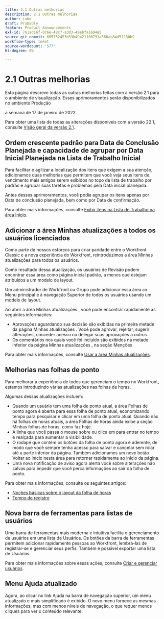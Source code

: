 ```yaml
---
title: 2.1 Outras melhorias
description: 2.1 Outras melhorias
author: Luke
draft: Probably
feature: Product Announcements
exl-id: 761ad16f-0c6e-48c7-a3d3-49ebfa1694e5
source-git-commit: 665732453b33b49421108791a560ab84d51280b9
workflow-type: tm+mt
source-wordcount: '577'
ht-degree: 0%

---
```


# 2.1 Outras melhorias

Esta página descreve todas as outras melhorias feitas com a versão 2.1 para o ambiente de visualização. Esses aprimoramentos serão disponibilizados no ambiente Produção

<!--
<MadCap:conditionalText data-mc-conditions="QuicksilverOrClassic.Draft mode">
in January 2022
</MadCap:conditionalText>
-->

a semana de 17 de janeiro de 2022.

Para obter uma lista de todas as alterações disponíveis com a versão 22.1, consulte [Visão geral da versão 2.1](../../../product-announcements/product-releases/22.1-release-activity/22-1-release-overview.md).

## Ordem crescente padrão para Data de Conclusão Planejada e capacidade de agrupar por Data Inicial Planejada na Lista de Trabalho Inicial

Para facilitar e agilizar a localização dos itens que exigem a sua atenção, adicionamos duas melhorias que permitem que você veja seus itens de vencimento mais antigos serem exibidos no topo da lista de trabalho por padrão e agrupar suas tarefas e problemas pela Data inicial planejada.

Antes desses aprimoramentos, você podia agrupar os itens apenas por Data de conclusão planejada, bem como por Data de confirmação.

Para obter mais informações, consulte [Exibir itens na Lista de Trabalho na área Início](../../../workfront-basics/using-home/using-the-home-area/display-items-in-home-work-list.md).

## Adicionar a área Minhas atualizações a todos os usuários licenciados

Como parte de nossos esforços para criar paridade entre o Workfront Classic e a nova experiência do Workfront, reintroduzimos a área Minhas atualizações para todos os usuários.

Como resultado dessa atualização, os usuários de Revisão podem encontrar essa área como página inicial padrão, a menos que estejam atribuídos a um modelo de layout.

Um administrador de Workfront ou Grupo pode adicionar essa área ao Menu principal e à navegação Superior de todos os usuários usando um modelo de layout.

Ao abrir a área Minhas atualizações , você pode encontrar rapidamente as seguintes informações:

* Aprovações aguardando sua decisão são exibidas na primeira metade da página Minhas atualizações . Você pode aprovar, rejeitar, sugerir alterações, conceder acesso ou delegar suas aprovações a outros.
* Os comentários nos quais você foi incluído são exibidos na metade inferior da página Minhas atualizações , na seção Menções .

Para obter mais informações, consulte [Usar a área Minhas atualizações](../../../workfront-basics/using-home/using-the-home-area/my-updates-area.md).

## Melhorias nas folhas de ponto

Para melhorar a experiência de todos que gerenciam o tempo no Workfront, estamos introduzindo várias atualizações nas folhas de horas.

Algumas dessas atualizações incluem:

* Quando um usuário tem uma folha de ponto atual, a área Folhas de ponto agora é aberta para essa folha de ponto atual, economizando tempo para pesquisar e clicar em uma folha de ponto atual. Quando não há folhas de horas atuais, a área Folhas de horas ainda exibe a seção Minhas folhas de horas, como faz hoje.
* A linha que você passa o mouse sobre ou clica em para entrar no tempo é realçada para aumentar a visibilidade.
* O rodapé que contém os botões da folha de ponto agora é aderente, de modo que você sempre tenha acesso para salvar e cancelar sem rolar até a parte inferior da página. Também adicionamos um novo botão Voltar ao início nesta área para retornar rapidamente ao início da página.
* Uma nova notificação de aviso agora alerta você sobre alterações não salvas para impedir que você perca informações ao sair da folha de ponto.

Para obter mais informações, consulte os seguintes artigos:

* [Noções básicas sobre o layout da folha de horas](../../../timesheets/timesheets/timesheet-layout.md)
* [Tempo de registro](../../../timesheets/create-and-manage-timesheets/log-time.md)

## Nova barra de ferramentas para listas de usuários

Uma barra de ferramentas mais moderna e intuitiva facilita o gerenciamento de usuários em uma lista de Usuários. Os botões da barra de ferramentas permitem adicionar rapidamente pessoas ao Workfront, lembrá-las de registrar-se e gerenciar seus perfis. Também é possível exportar uma lista de Usuários.

Para obter mais informações sobre essas ações, consulte [Criar e gerenciar usuários](../../../administration-and-setup/add-users/create-and-manage-users/create-and-manage-users.md).

## Menu Ajuda atualizado

Agora, ao clicar no link Ajuda na barra de navegação superior, um menu atualizado e mais simplificado é exibido. O novo menu fornece as mesmas informações, mas com menos níveis de navegação, o que requer menos cliques para ver o conteúdo relevante.
